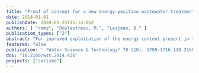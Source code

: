 ```yaml
---
title: "Proof of concept for a new energy-positive wastewater treatment scheme"
date: 2014-01-01
publishDate: 2020-05-25T15:14:06Z
authors: [ "remy", "Boulestreau, M.", "Lesjean, B." ]
publication_types: ["2"]
abstract: "For improved exploitation of the energy content present in the organic matter of raw sewage, an innovative concept for treatment of municipal wastewater is tested in pilot trials and assessed in energy balance and operational costs. The concept is based on a maximum extraction of organic matter into the sludge via coagulation, flocculation and microsieving (100 µm mesh size) to increase the energy recovery in anaerobic sludge digestion and decrease aeration demand for carbon mineralisation. Pilot trials with real wastewater yield an extraction of 70–80% of total chemical oxygen demand into the sludge while dosing 15–20 mg/L Al and 5–7 mg/L polymer with stable operation of the microsieve and effluent limits below 2–3 mg/L total phosphorus. Anaerobic digestion of the microsieve sludge results in high biogas yields of 600 NL/kg organic dry matter input (oDMin) compared to 430 NL/kg oDMin for mixed sludge from a conventional activated sludge process. The overall energy balance for a 100,000 population equivalent (PE) treatment plant (including biofilter for post-treatment with full nitrification and denitrification with external carbon source) shows that the new concept is an energy-positive treatment process with comparable effluent quality than conventional processes, even when including energy demand for chemicals production. Estimated operating costs for electricity and chemicals are in the same range for conventional activated sludge processes and the new concept."
featured: false
publication: ' *Water Science & Technology* 70 (10): 1709-1716 [10.2166/wst.2014.436](https://doi.org/10.2166/wst.2014.436)'
doi: "10.2166/wst.2014.436"
projects: ["carismo"]
---
```


